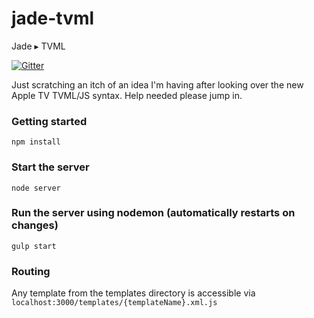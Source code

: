 # jade-tvml
Jade ▸ TVML

[![Gitter](https://badges.gitter.im/Join%20Chat.svg)](https://gitter.im/2metres/jade-tvml?utm_source=badge&utm_medium=badge&utm_campaign=pr-badge)

Just scratching an itch of an idea I'm having after looking over the new Apple TV TVML/JS syntax. Help needed please jump in.

### Getting started

```
npm install
```

### Start the server
```
node server
```

### Run the server using nodemon (automatically restarts on changes)
```
gulp start
```

### Routing

Any template from the templates directory is accessible via `localhost:3000/templates/{templateName}.xml.js`

